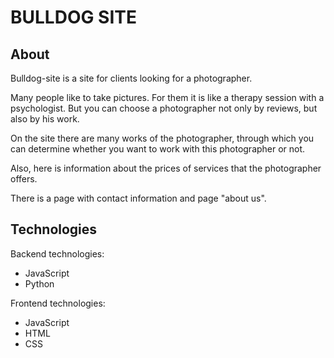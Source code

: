 # BULLDOG SITE

## About 

Bulldog-site is a site for clients looking for a photographer.

Many people like to take pictures. For them it is like a therapy session with a psychologist. But you can choose a photographer not only by reviews, but also by his work.

On the site there are many works of the photographer, through which you can determine whether you want to work with this photographer or not. 

Also, here is information about the prices of services that the photographer offers. 

There is a page with contact information and page "about us". 




## Technologies

Backend technologies:

- JavaScript
- Python


Frontend technologies:

- JavaScript
- HTML
- CSS
